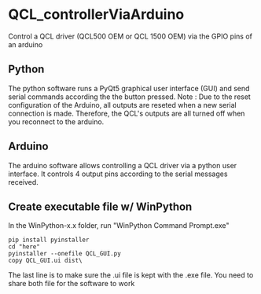 # QCL_controllerViaArduino
Control a QCL driver (QCL500 OEM or QCL 1500 OEM) via the GPIO pins of an arduino

## Python
The python software runs a PyQt5 graphical user interface (GUI) and send serial commands according the the button pressed.
Note : Due to the reset configuration of the Arduino, all outputs are reseted when a new serial connection is made. Therefore, the QCL's outputs are all turned off when you reconnect to the arduino.

## Arduino
The arduino software allows controlling a QCL driver via a python user interface.
It controls 4 output pins according to the serial messages received.

## Create executable file w/ WinPython
In the WinPython-x.x folder, run "WinPython Command Prompt.exe"
```
pip install pyinstaller
cd "here"
pyinstaller --onefile QCL_GUI.py
copy QCL_GUI.ui dist\
```

The last line is to make sure the .ui file is kept with the .exe file.
You need to share both file for the software to work
